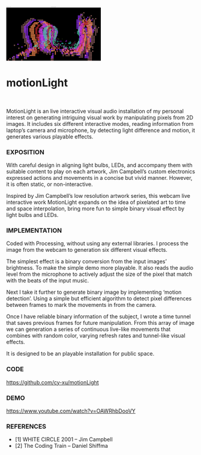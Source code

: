 <a href="https://www.youtube.com/watch?v=OAWRhbDooVY" target="_blank"><img src="demo/motionLight_5.png" alt="motionLight Demo Video" width=50% height=50%/></a>

# motionLight

<br>

MotionLight is an live interactive visual audio installation of my personal interest on generating intriguing visual work by manipulating pixels from 2D images. It includes six different interactive modes, reading information from laptop’s camera and microphone, by detecting light difference and motion, it generates various playable effects.

### EXPOSITION
With careful design in aligning light bulbs, LEDs, and accompany them with suitable content to play on each artwork, Jim Campbell’s custom electronics expressed actions and movements in a concise but vivid manner. However, it is often static, or non-interactive.

Inspired by Jim Campbell’s low resolution artwork series, this webcam live interactive work MotionLight expands on the idea of pixelated art to time and space interpolation, bring more fun to simple binary visual effect by light bulbs and LEDs.

### IMPLEMENTATION
Coded with Processing, without using any external libraries. I process the image from the webcam to generation six different visual effects.

The simplest effect is a binary conversion from the input images’ brightness. To make the simple demo more playable. It also reads the audio level from the microphone to actively adjust the size of the pixel that match with the beats of the input music.

Next I take it further to generate binary image by implementing ‘motion detection’. Using a simple but efficient algorithm to detect pixel differences between frames to mark the movements in from the camera.

Once I have reliable binary information of the subject, I wrote a time tunnel that saves previous frames for future manipulation. From this array of image we can generation a series of continuous live-like movements that combines with random color, varying refresh rates and tunnel-like visual effects.

It is designed to be an playable installation for public space.

### CODE
https://github.com/cy-xu/motionLight

### DEMO
https://www.youtube.com/watch?v=OAWRhbDooVY


### REFERENCES
- [1]  WHITE CIRCLE 2001 – Jim Campbell
- [2]  The Coding Train – Daniel Shiffma
